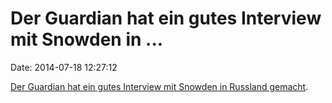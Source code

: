 Der Guardian hat ein gutes Interview mit Snowden in \...
========================================================

Date: 2014-07-18 12:27:12

[Der Guardian hat ein gutes Interview mit Snowden in Russland
gemacht](http://www.theguardian.com/world/video/2014/jul/17/edward-snowden-video-interview?CMP=twt_gu).
